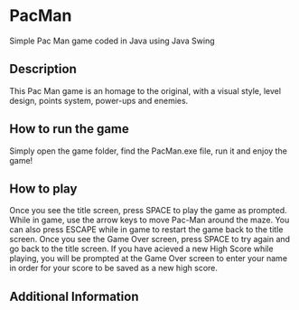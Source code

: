 # PacMan
Simple Pac Man game coded in Java using Java Swing

## Description

This Pac Man game is an homage to the original, with a visual style, level design, points system, power-ups
and enemies.

## How to run the game

Simply open the game folder, find the PacMan.exe file, run it and enjoy the game!

## How to play

Once you see the title screen, press SPACE to play the game as prompted.
While in game, use the arrow keys to move Pac-Man around the maze. You can also press ESCAPE while in game
to restart the game back to the title screen.
Once you see the Game Over screen, press SPACE to try again and go back to the title screen.
If you have acieved a new High Score while playing, you will be prompted at the Game Over screen to enter your name in order for
your score to be saved as a new high score.

## Additional Information

